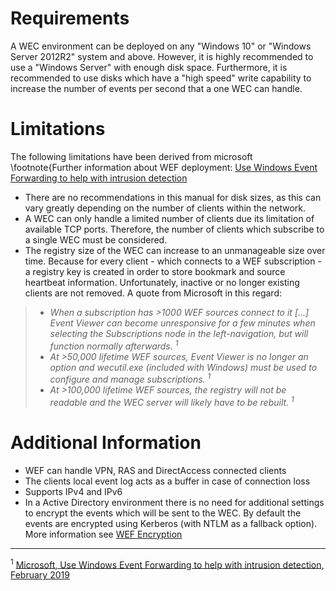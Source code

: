 # Requirements
A WEC environment can be deployed on any "Windows 10" or "Windows Server 2012R2" system and above. However, it is highly recommended to use a "Windows Server" with enough disk space. Furthermore, it is recommended to use disks which have a "high speed" write capability to increase the number of events per second that a one WEC can handle.

# Limitations
The following limitations have been derived from microsoft \footnote{Further information about WEF deployment: [Use Windows Event Forwarding to help with intrusion detection](https://docs.microsoft.com/en-us/windows/security/threat-protection/use-windows-event-forwarding-to-assist-in-intrusion-detection)
* There are no recommendations in this manual for disk sizes, as this can vary greatly depending on the number of clients within the network.
* A WEC can only handle a limited number of clients due its limitation of available TCP ports. Therefore, the number of clients which subscribe to a single WEC must be considered.
* The registry size of the WEC can increase to an unmanageable size over time. Because for every client - which connects to a WEF subscription - a registry key is created in order to store bookmark and source heartbeat information. Unfortunately, inactive or no longer existing clients are not removed. A quote from Microsoft in this regard:


> * _When a subscription has >1000 WEF sources connect to it [...] Event Viewer can become unresponsive for a few minutes when selecting the Subscriptions node in the left-navigation, but will function normally afterwards. <sup>1</sup>_
> * _At >50,000 lifetime WEF sources, Event Viewer is no longer an option and wecutil.exe (included with Windows) must be used to configure and manage subscriptions. <sup>1</sup>_
> * _At >100,000 lifetime WEF sources, the registry will not be readable and the WEC server will likely have to be rebuilt. <sup>1</sup>_


# Additional Information
* WEF can handle VPN, RAS and DirectAccess connected clients
* The clients local event log acts as a buffer in case of connection loss
* Supports IPv4 and IPv6
* In a Active Directory environment there is no need for additional settings to encrypt the events which will be sent to the WEC. By default the events are encrypted using Kerberos (with NTLM as a fallback option). More information see [WEF Encryption](https://github.com/clma91/Readinizer/wiki/WEF-Encryption)

***
<sup>1</sup> [Microsoft, Use Windows Event Forwarding to help with intrusion detection, February 2019](https://docs.microsoft.com/en-us/windows/security/threat-protection/use-windows-event-forwarding-to-assist-in-intrusion-detection)
